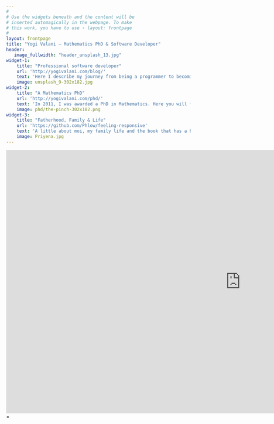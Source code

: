 ```yaml
---
#
# Use the widgets beneath and the content will be
# inserted automagically in the webpage. To make
# this work, you have to use › layout: frontpage
#
layout: frontpage
title: "Yogi Valani – Mathematics PhD & Software Developer"
header:
   image_fullwidth: "header_unsplash_13.jpg"
widget-1:
    title: "Professional software developer"
    url: 'http://yogivalani.com/blog/'
    text: 'Here I describe my journey from being a programmer to becoming a software developer. My experiences working in various development environments, best practices, successes and failures.'
    image: unsplash_9-302x182.jpg
widget-2:
    title: "A Mathematics PhD"
    url: 'http://yogivalani.com/phd/'
    text: 'In 2011, I was awarded a PhD in Mathematics. Here you will find content that I physically could not get into my thesis'
    image: phd/the-pinch-302x182.png
widget-3:
    title: "Fatherhood, Family & Life"
    url: 'https://github.com/Phlow/feeling-responsive'
    text: 'A little about moi, my family life and the book that has a huge impact on my life'
    image: Priyena.jpg
---
```



<div id="videoModal" class="reveal-modal large" data-reveal="">
  <div class="flex-video widescreen vimeo" style="display: block;">
    <iframe width="1280" height="720" src="https://www.youtube.com/embed/3b5zCFSmVvU" frameborder="0" allowfullscreen></iframe>
  </div>
  <a class="close-reveal-modal">&#215;</a>
</div>
